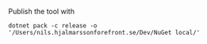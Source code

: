 Publish the tool with

```dotnet pack -c release -o '/Users/nils.hjalmarssonforefront.se/Dev/NuGet local/'```
